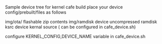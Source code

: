 Sample device tree for kernel cafe build
place your device config/prebuilt/files as follows

img/ota/	flashable zip contents
img/ramdisk	device uncompressed ramdisk
ksrc		device kernal source ( can be configured in cafe_device.sh)

configure KERNEL_CONFIG,DEVICE_NAME variable in cafe_device.sh